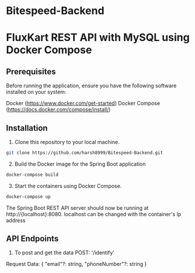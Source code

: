 # Bitespeed-Backend

# FluxKart REST API with MySQL using Docker Compose

## Prerequisites
Before running the application, ensure you have the following software installed on your system:

Docker (https://www.docker.com/get-started)
Docker Compose (https://docs.docker.com/compose/install/)


## Installation
1. Clone this repository to your local machine.
```bash
git clone https://github.com/harsh8999/Bitespeed-Backend.git
```

2. Build the Docker image for the Spring Boot application
```bash
docker-compose build
```

3. Start the containers using Docker Compose.
```bash
docker-compose up
```
The Spring Boot REST API server should now be running at http://{localhost}:8080.
localhost can be changed with the container's Ip address


## API Endpoints

1. To post and get the data
POST: '/identify'

Request Data: {
	"email"?: string,
	"phoneNumber"?: string
}


